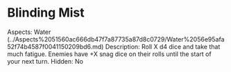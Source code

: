 # Blinding Mist

Aspects: Water (../Aspects%2051560ac666db47f7a87735a87d8c0729/Water%2056e95afa52f74b4587f0041150209bd6.md)
Description: Roll X d4 dice and take that much fatigue. Enemies have +X snag dice on their rolls until the start of your next turn.
Hidden: No
